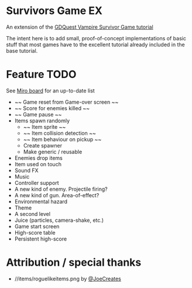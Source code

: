 # Survivors Game EX
An extension of the [GDQuest Vampire Survivor Game tutorial](https://www.youtube.com/watch?v=GwCiGixlqiU)

The intent here is to add small, proof-of-concept implementations of basic stuff that most games
have to the excellent tutorial already included in the base tutorial.

# Feature TODO
See [Miro board](https://miro.com/app/board/uXjVKtMZqqE=/) for an up-to-date list

* ~~ Game reset from Game-over screen ~~
* ~~ Score for enemies killed ~~
* ~~ Game pause ~~
* Items spawn randomly
	* ~~ Item sprite ~~
	* ~~ Item collision detection ~~
	* ~~ Item behaviour on pickup ~~
	* Create spawner
	* Make generic / reusable
* Enemies drop items
* Item used on touch
* Sound FX
* Music
* Controller support
* A new kind of enemy. Projectile firing?
* A new kind of gun. Area-of-effect?
* Environmental hazard
* Theme
* A second level
* Juice (particles, camera-shake, etc.)
* Game start screen
* High-score table
* Persistent high-score


# Attribution / special thanks
* //items/roguelikeitems.png by [@JoeCreates](https://x.com/joecreates)
